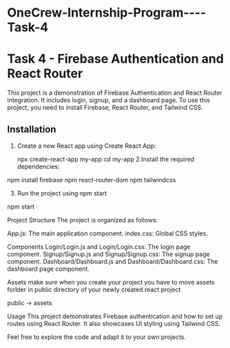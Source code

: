 # OneCrew-Internship-Program----Task-4
# Task 4 - Firebase Authentication and React Router

This project is a demonstration of Firebase Authentication and React Router integration. It includes login, signup, and a dashboard page. To use this project, you need to install Firebase, React Router, and Tailwind CSS.

## Installation

1. Create a new React app using Create React App:

   npx create-react-app my-app
   cd my-app
2.Install the required dependencies:

  npm install firebase 
  npm react-router-dom 
  npm tailwindcss

3. Run the project using npm start

  npm start


Project Structure
The project is organized as follows:

App.js: The main application component.
index.css: Global CSS styles.

Components
Login/Login.js and Login/Login.css: The login page component.
Signup/Signup.js and Signup/Signup.css: The signup page component.
Dashboard/Dashboard.js and Dashboard/Dashboard.css: The dashboard page component.

Assets
make sure when you create your project you have to move assets forlder in public directory of your newly created react project

public -> assets

Usage
This project demonstrates Firebase authentication and how to set up routes using React Router. It also showcases UI styling using Tailwind CSS.

Feel free to explore the code and adapt it to your own projects.
